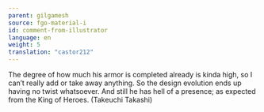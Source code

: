 ```yaml
---
parent: gilgamesh
source: fgo-material-i
id: comment-from-illustrator
language: en
weight: 5
translation: "castor212"
---
```


The degree of how much his armor is completed already is kinda high, so I can’t really add or take away anything. So the design evolution ends up having no twist whatsoever.
And still he has hell of a presence; as expected from the King of Heroes. (Takeuchi Takashi)
